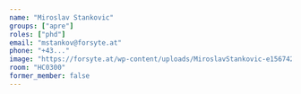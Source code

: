 ```yaml
---
name: "Miroslav Stankovic"
groups: ["apre"]
roles: ["phd"]
email: "mstankov@forsyte.at"
phone: "+43..."
image: "https://forsyte.at/wp-content/uploads/MiroslavStankovic-e1567428174308-247x300.jpg"
room: "HC0300"
former_member: false
---
```


<!--
Your custom content goes here.
-->